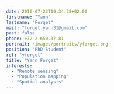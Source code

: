 ```yaml
---
date: 2016-07-23T19:34:28+02:00
firstname: "Yann"
lastname: "Forget"
mail: "forget.yann31@gmail.com"
past: false
phone: +32-2-650.37.81
portrait: /images/portraits/yforget.png
position: "PhD Student"
ref: "yforget"
title: "Yann Forget"
interests:
  - "Remote sensing"
  - "Population mapping"
  - "Spatial analysis"
---
```


